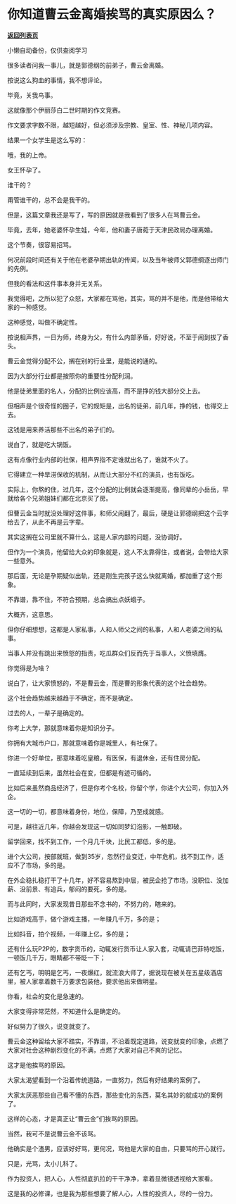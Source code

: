 # 你知道曹云金离婚挨骂的真实原因么？

[**返回列表页**](/gzh/记忆承载3)

小懒自动备份，仅供查阅学习

很多读者问我一事儿，就是郭德纲的前弟子，曹云金离婚。

  

按说这么狗血的事情，我不想评论。

  

毕竟，关我鸟事。

  

这就像那个伊丽莎白二世时期的作文竞赛。

  

作文要求字数不限，越短越好，但必须涉及宗教、皇室、性、神秘几项内容。

  

结果一个女学生是这么写的：

  

哦，我的上帝。

女王怀孕了。

谁干的？

  

甭管谁干的，总不会是我干的。

  

但是，这篇文章我还是写了，写的原因就是我看到了很多人在骂曹云金。

  

毕竟，去年，她老婆怀孕生娃，今年，他和妻子唐菀于天津民政局办理离婚。

  

这个节奏，很容易招骂。

  

何况前段时间还有关于他在老婆孕期出轨的传闻，以及当年被师父郭德纲逐出师门的先例。

  

但我的看法和这件事本身并无关系。

  

我觉得吧，之所以犯了众怒，大家都在骂他，其实，骂的并不是他，而是他带给大家的一种感觉。

  

这种感觉，叫做不确定性。

  

按说相声界，一日为师，终身为父，有什么内部矛盾，好好说，不至于闹到拔了香头。

  

曹云金觉得分配不公，搁在别的行业里，是能说的通的。

  

因为大部分行业都是按照你的重要性分配利润。

  

他是徒弟里面的名人，分配的比例应该高，而不是挣的钱大部分交上去。

  

但相声是个很奇怪的圈子，它的规矩是，出名的徒弟，前几年，挣的钱，也得交上去。

  

这钱是用来养活那些不出名的弟子们的。

  

说白了，就是吃大锅饭。

  

这有点像行业内部的社保，相声界指不定谁就出名了，谁就不火了。

  

它得建立一种旱涝保收的机制，从而让大部分不红的演员，也有饭吃。

  

实际上，你熬的住，过几年，这个分配的比例就会逐渐提高，像同辈的小岳岳，早就给各个兄弟姐妹们都在北京买了房。

  

但曹云金当时就没处理好这件事，和师父闹翻了，最后，硬是让郭德纲把这个云字给去了，从此不再是云字辈。

  

其实这搁在公司里就不算什么，这是人家内部的问题，没协调好。

  

但作为一个演员，他留给大众的印象就是，这人不太靠得住，或者说，会带给大家一些意外。

  

那后面，无论是孕期疑似出轨，还是刚生完孩子这么快就离婚，都加重了这个形象。

  

不靠谱，靠不住，不符合预期，总会搞出点妖蛾子。

  

大概齐，这意思。

  

但你仔细想想，这都是人家私事，人和人师父之间的私事，人和人老婆之间的私事。

  

当事人并没有跳出来愤怒的指责，吃瓜群众们反而先于当事人，义愤填膺。

  

你觉得是为啥？

  

说白了，让大家愤怒的，不是曹云金，而是曹的形象代表的这个社会趋势。

  

这个社会趋势越来越趋于不确定，而不是确定。

  

过去的人，一辈子是确定的。

  

你考上大学，那就意味着你是知识分子。

  

你拥有大城市户口，那就意味着你是城里人，有社保了。

  

你进一个好单位，那意味着吃皇粮，有医保，有退休金，还有住房分配。

  

一直延续到后来，虽然社会在变，但都是有迹可循的。

  

比如后来虽然商品经济了，但是你考个名校，你留个学，你进个大公司，你加入外企。

  

这一切的一切，都意味着身份，地位，保障，乃至成就感。

  

可是，越往近几年，你越会发现这一切如同梦幻泡影，一触即破。

  

留学回来，找不到工作，一个月几千块，比民工都低，多的是。

  

进个大公司，按部就班，做到35岁，忽然行业变迁，中年危机，找不到工作，适应不了市场，多的是。

  

在外企稳扎稳打干了十几年，好不容易熬到中层，被民企抢了市场，没职位、没加薪、没前景、有追兵，郁闷的要死，多的是。

  

而与此同时，大家发现昔日那些不念书的，不努力的，瞎来的。

  

比如游戏高手，做个游戏主播，一年赚几千万，多的是；

  

比如抖音，拍个视频，一年赚上亿，多的是；

  

还有什么玩P2P的，数字货币的，动辄发行货币让人家入套，动辄请巴菲特吃饭，一顿饭几千万，眼睛都不带眨一下；

  

还有乞丐，明明是乞丐，一夜爆红，就流浪大师了，据说现在被关在五星级酒店里，被人家拿着数千万要求包装他，要求他出来做明星。

  

你看，社会的变化是急速的。

  

大家变得非常茫然，不知道什么是确定的。

  

好似努力了很久，说变就变了。

  

曹云金这种留给大家不踏实，不靠谱，不沿着既定道路，说变就变的印象，点燃了大家对社会这种剧烈变化的不满，点燃了大家对自己不爽的记忆。

  

这才是他挨骂的原因。

  

大家太渴望看到一个沿着传统道路，一直努力，然后有好结果的案例了。

  

大家太厌恶那些自己看不懂的东西，那些变化的东西，莫名其妙的就成功的案例了。

  

这样的心态，才是真正让“曹云金”们挨骂的原因。

  

当然，我可不是说曹云金不该骂。

  

他确实是个渣男，应该好好骂，更何况，骂他是大家的自由，只要骂的开心就行。

  

只是，光骂，太小儿科了。

  

作为投资人，把人心，人性彻底扒拉的干干净净，拿着显微镜透视给大家看。

  

这是我的必修课，也是我为那些想要了解人心，人性的投资人，尽的一份力。


